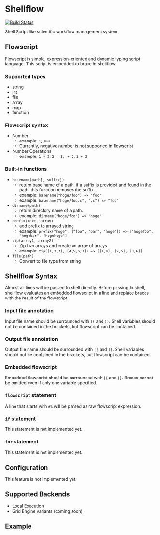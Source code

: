 Shellflow
=========

[![Build Status](https://travis-ci.org/informationsea/shellflow.svg?branch=master)](https://travis-ci.org/informationsea/shellflow)

Shell Script like scientific workflow management system

Flowscript
----------

Flowscript is simple, expression-oriented and dynamic typing script language. This script is embedded to brace in shellflow.

### Supported types

* string
* int
* file
* array
* map
* function

### Flowscript syntax

* Number
  * example: `1`, `100`
  * Currently, negative number is not supported in flowscript 
* Number Operations
  * example: `1 + 2`, `2 - 3`, ` + 2`, `1 + 2`

### Built-in functions

* `basename(path[, suffix])`
  * return base name of a path. if a suffix is provided and found in the path, this function removes the suffix.
  * example: `basename("hoge/foo") => "foo"`
  * example: `basename("hoge/foo.c", ".c") => "foo"`
* `dirname(path)`
  * return directory name of a path.
  * example: `dirname("hoge/foo") => "hoge"`
* `prefix(text, array)`
  * add prefix to arrayed string
  * example: `prefix("hoge", ["foo", "bar", "hoge"]) => ["hogefoo", "hogebar", "hogehoge"]`
* `zip(array1, array2)`
  * Zip two arrays and create an array of arrays.
  * example: `zip([1,2,3], [4,5,6,7]) => [[1,4], [2,5], [3,6]]`
* `file(path)`
  * Convert to file type from string

Shellflow Syntax
----------------

Almost all lines will be passed to shell directly. Before passing to shell, shellflow evaluates an embedded flowscript in a line and replace braces with the result of the flowscript.

### Input file annotation

Input file name should be surrounded with `((` and `))`. Shell variables should not be contained in the brackets, but flowscript can be contained.

### Output file annotation

Output file name should be surrounded with `[[` and `]]`. Shell variables should not be contained in the brackets, but flowscript can be contained.

### Embedded flowscript

Embedded flowscript should be surrounded with `{{` and `}}`. Braces cannot be omitted even if only one variable specified.

### `flowscript` statement

A line that starts with `#%` will be parsed as raw flowscript expression.

### `if` statement

This statement is not implemented yet.

### `for` statement

This statement is not implemented yet.

Configuration
-------------

This feature is not implemented yet.

Supported Backends
------------------

* Local Execution
* Grid Engine variants (coming soon)

Example
-------
